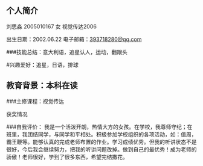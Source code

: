 ## 个人简介
刘思淼 2005010167 女 视觉传达2006



出生日期：2002.06.22 电子邮箱：393718280@qq.com 


###技能总结：意大利语，追星认人，运动，翻跟头


#兴趣爱好：追星，日语，排球



## 教育背景：本科在读


###主修课程：视觉传达



获奖情况


###自我评价： 
我是一个活泼开朗，热情大方的女孩。在学校，我尊师守纪；在班里，我团结同学，与同学和平相处。积极参加学校组织的各项活动，如：值周，霸王鞭等。能够认真的完成老师布置的作业。学习成绩优秀。但我的听讲状态不是很好，今后我会继续努力，把我的听讲问题改掉。做到自己的最优秀！成为老师的骄傲！老师很好，学到了很多东西，希望完结撒花。
